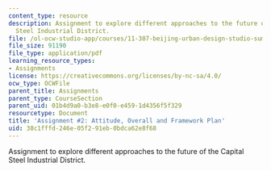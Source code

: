 ```yaml
---
content_type: resource
description: Assignment to explore different approaches to the future of the Capital
  Steel Industrial District.
file: /ol-ocw-studio-app/courses/11-307-beijing-urban-design-studio-summer-2008/38c1fffd246e05f291eb0bdca62e8f68_assn2.pdf
file_size: 91190
file_type: application/pdf
learning_resource_types:
- Assignments
license: https://creativecommons.org/licenses/by-nc-sa/4.0/
ocw_type: OCWFile
parent_title: Assignments
parent_type: CourseSection
parent_uid: 01b4d9a0-b3e8-e0f0-e459-1d4356f5f329
resourcetype: Document
title: 'Assignment #2: Attitude, Overall and Framework Plan'
uid: 38c1fffd-246e-05f2-91eb-0bdca62e8f68
---
```

Assignment to explore different approaches to the future of the Capital Steel Industrial District.